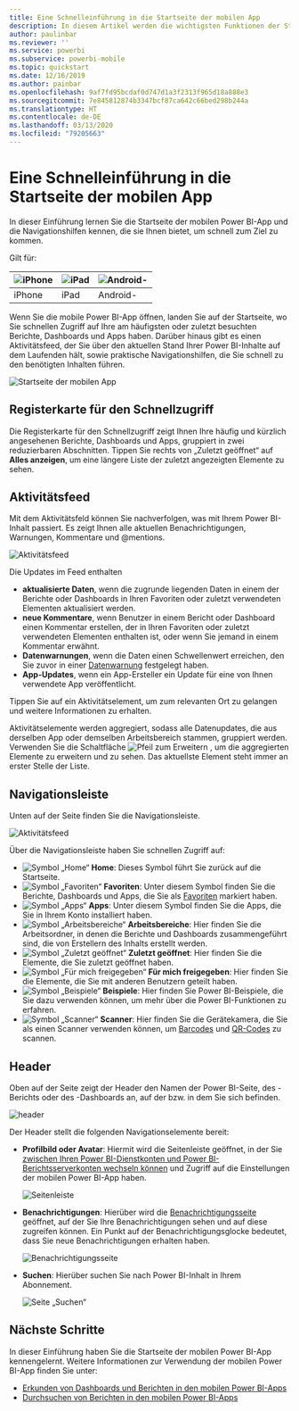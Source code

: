 ```yaml
---
title: Eine Schnelleinführung in die Startseite der mobilen App
description: In diesem Artikel werden die wichtigsten Funktionen der Startseite der mobilen App vorgestellt.
author: paulinbar
ms.reviewer: ''
ms.service: powerbi
ms.subservice: powerbi-mobile
ms.topic: quickstart
ms.date: 12/16/2019
ms.author: painbar
ms.openlocfilehash: 9af7fd95bcdaf0d747d1a3f2313f965d18a888e3
ms.sourcegitcommit: 7e845812874b3347bcf87ca642c66bed298b244a
ms.translationtype: HT
ms.contentlocale: de-DE
ms.lasthandoff: 03/13/2020
ms.locfileid: "79205663"
---
```

# <a name="a-quick-tour-of-the-mobile-app-home-page"></a>Eine Schnelleinführung in die Startseite der mobilen App
In dieser Einführung lernen Sie die Startseite der mobilen Power BI-App und die Navigationshilfen kennen, die sie Ihnen bietet, um schnell zum Ziel zu kommen.

Gilt für:

| ![iPhone](./media/mobile-apps-quickstart-view-dashboard-report/iphone-logo-30-px.png) | ![iPad](./media/mobile-apps-quickstart-view-dashboard-report/ipad-logo-30-px.png) | ![Android-](./media/mobile-apps-quickstart-view-dashboard-report/android-logo-30-px.png) |
|:--- |:--- |:--- |
| iPhone | iPad | Android- | 

Wenn Sie die mobile Power BI-App öffnen, landen Sie auf der Startseite, wo Sie schnellen Zugriff auf Ihre am häufigsten oder zuletzt besuchten Berichte, Dashboards und Apps haben. Darüber hinaus gibt es einen Aktivitätsfeed, der Sie über den aktuellen Stand Ihrer Power BI-Inhalte auf dem Laufenden hält, sowie praktische Navigationshilfen, die Sie schnell zu den benötigten Inhalten führen.

![Startseite der mobilen App](./media/mobile-apps-home-page/powerbi-mobile-app-home.png)
 
## <a name="quick-access-tab"></a>Registerkarte für den Schnellzugriff

Die Registerkarte für den Schnellzugriff zeigt Ihnen Ihre häufig und kürzlich angesehenen Berichte, Dashboards und Apps, gruppiert in zwei reduzierbaren Abschnitten. Tippen Sie rechts von „Zuletzt geöffnet“ auf **Alles anzeigen**, um eine längere Liste der zuletzt angezeigten Elemente zu sehen. 

## <a name="activity-feed"></a>Aktivitätsfeed

Mit dem Aktivitätsfeld können Sie nachverfolgen, was mit Ihrem Power BI-Inhalt passiert. Es zeigt Ihnen alle aktuellen Benachrichtigungen, Warnungen, Kommentare und @mentions.

![Aktivitätsfeed](./media/mobile-apps-home-page/powerbi-mobile-app-activity.png)

Die Updates im Feed enthalten
* **aktualisierte Daten**, wenn die zugrunde liegenden Daten in einem der Berichte oder Dashboards in Ihren Favoriten oder zuletzt verwendeten Elementen aktualisiert werden.
* **neue Kommentare**, wenn Benutzer in einem Bericht oder Dashboard einen Kommentar erstellen, der in Ihren Favoriten oder zuletzt verwendeten Elementen enthalten ist, oder wenn Sie jemand in einem Kommentar erwähnt.
* **Datenwarnungen**, wenn die Daten einen Schwellenwert erreichen, den Sie zuvor in einer [Datenwarnung](../../mobile-set-data-alerts-in-the-mobile-apps.md) festgelegt haben.
* **App-Updates**, wenn ein App-Ersteller ein Update für eine von Ihnen verwendete App veröffentlicht.

 Tippen Sie auf ein Aktivitätselement, um zum relevanten Ort zu gelangen und weitere Informationen zu erhalten.

Aktivitätselemente werden aggregiert, sodass alle Datenupdates, die aus derselben App oder demselben Arbeitsbereich stammen, gruppiert werden. Verwenden Sie die Schaltfläche ![Pfeil zum Erweitern](./media/mobile-apps-home-page/powerbi-mobile-app-expand-arrow.png) , um die aggregierten Elemente zu erweitern und zu sehen. Das aktuellste Element steht immer an erster Stelle der Liste.

## <a name="navigation-bar"></a>Navigationsleiste

Unten auf der Seite finden Sie die Navigationsleiste.

![Aktivitätsfeed](./media/mobile-apps-home-page/powerbi-mobile-app-navbar.png)

Über die Navigationsleiste haben Sie schnellen Zugriff auf:

* ![Symbol „Home“](./media/mobile-apps-home-page/powerbi-mobile-app-home-icon.png) **Home**: Dieses Symbol führt Sie zurück auf die Startseite.
* ![Symbol „Favoriten“](./media/mobile-apps-home-page/powerbi-mobile-app-favorites-icon.png) **Favoriten**: Unter diesem Symbol finden Sie die Berichte, Dashboards und Apps, die Sie als [Favoriten](../../mobile-apps-favorites.md) markiert haben.
* ![Symbol „Apps“](./media/mobile-apps-home-page/powerbi-mobile-app-apps-icon.png) **Apps**: Unter diesem Symbol finden Sie die Apps, die Sie in Ihrem Konto installiert haben.
* ![Symbol „Arbeitsbereiche“](./media/mobile-apps-home-page/powerbi-mobile-app-workspaces-icon.png) **Arbeitsbereiche**: Hier finden Sie die Arbeitsordner, in denen die Berichte und Dashboards zusammengeführt sind, die von Erstellern des Inhalts erstellt werden.
* ![Symbol „Zuletzt geöffnet“](./media/mobile-apps-home-page/powerbi-mobile-app-recents-icon.png) **Zuletzt geöffnet**: Hier finden Sie die Elemente, die Sie zuletzt geöffnet haben.
* ![Symbol „Für mich freigegeben“](./media/mobile-apps-home-page/powerbi-mobile-app-shared-with-me-icon.png) **Für mich freigegeben**: Hier finden Sie die Elemente, die Sie mit anderen Benutzern geteilt haben.
* ![Symbol „Beispiele“](./media/mobile-apps-home-page/powerbi-mobile-app-samples-icon.png) **Beispiele**: Hier finden Sie Power BI-Beispiele, die Sie dazu verwenden können, um mehr über die Power BI-Funktionen zu erfahren.
* ![Symbol „Scanner“](./media/mobile-apps-home-page/powerbi-mobile-app-scanner-icon.png) **Scanner**: Hier finden Sie die Gerätekamera, die Sie als einen Scanner verwenden können, um [Barcodes](../../mobile-apps-scan-barcode-iphone.md) und [QR-Codes](../../mobile-apps-qr-code.md) zu scannen.

## <a name="header"></a>Header

Oben auf der Seite zeigt der Header den Namen der Power BI-Seite, des -Berichts oder des -Dashboards an, auf der bzw. in dem Sie sich befinden.

![header](./media/mobile-apps-home-page/powerbi-mobile-app-header.png)

Der Header stellt die folgenden Navigationselemente bereit:
* **Profilbild oder Avatar**: Hiermit wird die Seitenleiste geöffnet, in der Sie [zwischen Ihren Power BI-Dienstkonten und Power BI-Berichtsserverkonten wechseln können](../../mobile-app-ssrs-kpis-mobile-on-premises-reports.md) und Zugriff auf die Einstellungen der mobilen Power BI-App haben.

    ![Seitenleiste](./media/mobile-apps-home-page/powerbi-mobile-app-side-panel.png)

* **Benachrichtigungen**: Hierüber wird die [Benachrichtigungsseite](../../mobile-apps-notification-center.md) geöffnet, auf der Sie Ihre Benachrichtigungen sehen und auf diese zugreifen können. Ein Punkt auf der Benachrichtigungsglocke bedeutet, dass Sie neue Benachrichtigungen erhalten haben.

    ![Benachrichtigungsseite](./media/mobile-apps-home-page/powerbi-mobile-app-notifications-page.png)

* **Suchen**: Hierüber suchen Sie nach Power BI-Inhalt in Ihrem Abonnement.

    ![Seite „Suchen“](./media/mobile-apps-home-page/powerbi-mobile-app-search-page.png)

## <a name="next-steps"></a>Nächste Schritte
In dieser Einführung haben Sie die Startseite der mobilen Power BI-App kennengelernt. Weitere Informationen zur Verwendung der mobilen Power BI-App finden Sie unter: 
* [Erkunden von Dashboards und Berichten in den mobilen Power BI-Apps](../../mobile-apps-quickstart-view-dashboard-report.md)
* [Durchsuchen von Berichten in den mobilen Power BI-Apps](../../mobile-reports-in-the-mobile-apps.md)
